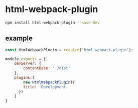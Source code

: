 # html-webpack-plugin

``` bash
npm install html-webpack-plugin --save-dev
```

## example

``` javascript
const HtmlWebpackPlugin = require('html-webpack-plugin');

module.exports = {
    devServer: {
        contentBase: './dist'
    },
    plugins:[
        new HtmlWebpackPlugin({
        title: 'Development'
      })
    ]
}
```